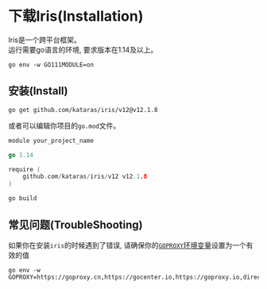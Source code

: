 # 下载Iris(Installation)

Iris是一个跨平台框架。  
运行需要go语言的环境, 要求版本在1.14及以上。

```shell
go env -w GO111MODULE=on
```

## 安装(Install)

```shell
go get github.com/kataras/iris/v12@v12.1.8
```

或者可以编辑你项目的`go.mod`文件。

```go
module your_project_name

go 1.14

require (
    github.com/kataras/iris/v12 v12.1.8
)
```

```shell
go build
```

## 常见问题(TroubleShooting)

如果你在安装`iris`的时候遇到了错误, 请确保你的[`GOPROXY`环境变量](https://github.com/golang/go/wiki/Modules#are-there-always-on-module-repositories-and-enterprise-proxies)设置为一个有效的值

```shell
go env -w GOPROXY=https://goproxy.cn,https://gocenter.io,https://goproxy.io,direct
```
